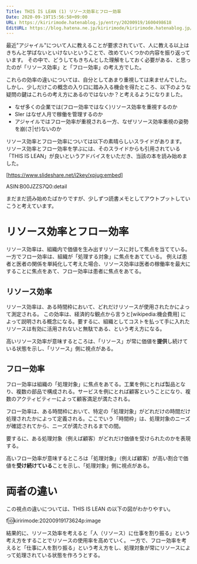 ```yaml
---
Title: THIS IS LEAN (1) リソース効率とフロー効率
Date: 2020-09-19T15:56:58+09:00
URL: https://kiririmode.hatenablog.jp/entry/20200919/1600498618
EditURL: https://blog.hatena.ne.jp/kiririmode/kiririmode.hatenablog.jp/atom/entry/26006613629755284
---
```


最近"アジャイル"について人に教えることが要求されていて、人に教える以上はきちんと学ばないといけないということで、改めていくつかの内容を振り返っています。
その中で、どうしてもきちんとした理解をしておく必要がある、と思ったのが「リソース効率」と「フロー効率」の考え方でした。

これらの効率の違いについては、自分としてあまり重視しては来ませんでした。
しかし、少しだけこの概念の入り口に踏み入る機会を得たところ、以下のような疑問の鍵はこれらの考え方にあるのではないか？と考えるようになりました。

- なぜ多くの企業では(フロー効率ではなく)リソース効率を重視するのか
- SIer はなぜ人月で稼働を管理するのか
- アジャイルではフロー効率が重視される一方、なぜリソース効率重視の姿勢を崩(さ|せ)ないのか

リソース効率とフロー効率については以下の素晴らしいスライドがあります。
リソース効率とフロー効率を学ぶには、そのスライドからも引用されている「THIS IS LEAN」が良いというアドバイスをいただき、当該の本を読み始めました。

[https://www.slideshare.net/i2key/xpjug:embed]

ASIN:B00JZZS7Q0:detail

まだまだ読み始めたばかりですが、少しずつ読書メモとしてアウトプットしていこうと考えています。

# リソース効率とフロー効率

リソース効率は、組織内で価値を生み出すリソースに対して焦点を当てている。一方でフロー効率は、組織が「処理する対象」に焦点をあてている。
例えば患者と医者の関係を単純化して考えた場合、リソース効率は医者の稼働率を最大にすることに焦点をあて、フロー効率は患者に焦点をあてる。

## リソース効率

リソース効率は、ある時間枠において、どれだけリソースが使用されたかによって測定される。
この効率は、経済的な観点から言うと[wikipedia:機会費用] によって説明される概念になる。要するに、組織としてコストを払って手に入れたリソースは有効に活用されないと無駄である、という考え方になる。

高いリソース効率が意味するところは、「リソース」が常に価値を**提供**し続けている状態を示し、「リソース」側に視点がある。

## フロー効率

フロー効率は組織の「処理対象」に焦点をあてる。工業を例にとれば製品となり、複数の部品で構成される。サービスを例にとれば顧客ということになり、複数のアクティビティーによって顧客満足が満たされる。

フロー効率は、ある時間枠において、特定の「処理対象」がどれだけの時間だけ処理されたかによって定義される。ここでいう「時間枠」は、処理対象のニーズが確認されてから、ニーズが満たされるまでの間。

要するに、ある処理対象（例えば顧客）がどれだけ価値を受けられたのかを表現する。

高いフロー効率が意味するところは「処理対象」（例えば顧客）が高い割合で価値を**受け続けている**ことを示し、「処理対象」側に視点がある。

# 両者の違い

この視点の違いについては、THIS IS LEAN の以下の図がわかりやすい。

f:id:kiririmode:20200919173624p:image 

結果的に、リソース効率を考えると「人（リソース）に仕事を割り振る」という考え方をすることでリソースの使用率を高めていく。
一方で、フロー効率を考えると「仕事に人を割り振る」という考え方をし、処理対象が常にリソースによって処理されている状態を作ろうとする。
